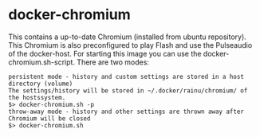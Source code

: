 # docker-chromium
This contains a up-to-date Chromium (installed from ubuntu repository). This Chromium is also preconfigured to play Flash and use the Pulseaudio of the docker-host. For starting this image you can use the docker-chromium.sh-script. There are two modes:

    persistent mode - history and custom settings are stored in a host directory (volume)
    The settings/history will be stored in ~/.docker/rainu/chromium/ of the hostssystem.
    $> docker-chromium.sh -p
    throw-away mode - history and other settings are thrown away after Chromium will be closed
    $> docker-chromium.sh
